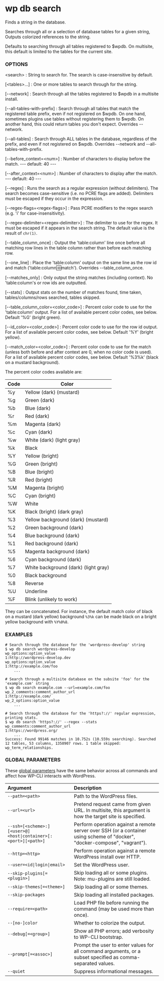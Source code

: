 # wp db search

Finds a string in the database.

Searches through all or a selection of database tables for a given string, Outputs colorized references to the string.

Defaults to searching through all tables registered to $wpdb. On multisite, this default is limited to the tables for the current site.

### OPTIONS

&lt;search&gt;
: String to search for. The search is case-insensitive by default.

[&lt;tables&gt;...]
: One or more tables to search through for the string.

[\--network]
: Search through all the tables registered to $wpdb in a multisite install.

[\--all-tables-with-prefix]
: Search through all tables that match the registered table prefix, even if not registered on $wpdb. On one hand, sometimes plugins use tables without registering them to $wpdb. On another hand, this could return tables you don't expect. Overrides --network.

[\--all-tables]
: Search through ALL tables in the database, regardless of the prefix, and even if not registered on $wpdb. Overrides --network and --all-tables-with-prefix.

[\--before_context=&lt;num&gt;]
: Number of characters to display before the match.
\---
default: 40
\---

[\--after_context=&lt;num&gt;]
: Number of characters to display after the match.
\---
default: 40
\---

[\--regex]
: Runs the search as a regular expression (without delimiters). The search becomes case-sensitive (i.e. no PCRE flags are added). Delimiters must be escaped if they occur in the expression.

[\--regex-flags=&lt;regex-flags&gt;]
: Pass PCRE modifiers to the regex search (e.g. 'i' for case-insensitivity).

[\--regex-delimiter=&lt;regex-delimiter&gt;]
: The delimiter to use for the regex. It must be escaped if it appears in the search string. The default value is the result of `chr(1)`.

[\--table_column_once]
: Output the 'table:column' line once before all matching row lines in the table column rather than before each matching row.

[\--one_line]
: Place the 'table:column' output on the same line as the row id and match ('table:column:id:match'). Overrides --table_column_once.

[\--matches_only]
: Only output the string matches (including context). No 'table:column's or row ids are outputted.

[\--stats]
: Output stats on the number of matches found, time taken, tables/columns/rows searched, tables skipped.

[\--table_column_color=&lt;color_code&gt;]
: Percent color code to use for the 'table:column' output. For a list of available percent color codes, see below. Default '%G' (bright green).

[\--id_color=&lt;color_code&gt;]
: Percent color code to use for the row id output. For a list of available percent color codes, see below. Default '%Y' (bright yellow).

[\--match_color=&lt;color_code&gt;]
: Percent color code to use for the match (unless both before and after context are 0, when no color code is used). For a list of available percent color codes, see below. Default '%3%k' (black on a mustard background).

The percent color codes available are:

| Code | Color
| ---- | -----
|  %y  | Yellow (dark) (mustard)
|  %g  | Green (dark)
|  %b  | Blue (dark)
|  %r  | Red (dark)
|  %m  | Magenta (dark)
|  %c  | Cyan (dark)
|  %w  | White (dark) (light gray)
|  %k  | Black
|  %Y  | Yellow (bright)
|  %G  | Green (bright)
|  %B  | Blue (bright)
|  %R  | Red (bright)
|  %M  | Magenta (bright)
|  %C  | Cyan (bright)
|  %W  | White
|  %K  | Black (bright) (dark gray)
|  %3  | Yellow background (dark) (mustard)
|  %2  | Green background (dark)
|  %4  | Blue background (dark)
|  %1  | Red background (dark)
|  %5  | Magenta background (dark)
|  %6  | Cyan background (dark)
|  %7  | White background (dark) (light gray)
|  %0  | Black background
|  %8  | Reverse
|  %U  | Underline
|  %F  | Blink (unlikely to work)

They can be concatenated. For instance, the default match color of black on a mustard (dark yellow) background `%3%k` can be made black on a bright yellow background with `%Y%0%8`.

### EXAMPLES

    # Search through the database for the 'wordpress-develop' string
    $ wp db search wordpress-develop
    wp_options:option_value
    1:http://wordpress-develop.dev
    wp_options:option_value
    1:http://example.com/foo
        ...

    # Search through a multisite database on the subsite 'foo' for the 'example.com' string
    $ wp db search example.com --url=example.com/foo
    wp_2_comments:comment_author_url
    1:http://example.com/
    wp_2_options:option_value
        ...

    # Search through the database for the 'https?://' regular expression, printing stats.
    $ wp db search 'https?://' --regex --stats
    wp_comments:comment_author_url
    1:https://wordpress.org/
        ...
    Success: Found 99146 matches in 10.752s (10.559s searching). Searched 12 tables, 53 columns, 1358907 rows. 1 table skipped: wp_term_relationships.

### GLOBAL PARAMETERS

These [global parameters](https://make.wordpress.org/cli/handbook/config/) have the same behavior across all commands and affect how WP-CLI interacts with WordPress.

| **Argument**    | **Description**              |
|:----------------|:-----------------------------|
| `--path=<path>` | Path to the WordPress files. |
| `--url=<url>` | Pretend request came from given URL. In multisite, this argument is how the target site is specified. |
| `--ssh=[<scheme>:][<user>@]<host\|container>[:<port>][<path>]` | Perform operation against a remote server over SSH (or a container using scheme of "docker", "docker-compose", "vagrant"). |
| `--http=<http>` | Perform operation against a remote WordPress install over HTTP. |
| `--user=<id\|login\|email>` | Set the WordPress user. |
| `--skip-plugins[=<plugin>]` | Skip loading all or some plugins. Note: mu-plugins are still loaded. |
| `--skip-themes[=<theme>]` | Skip loading all or some themes. |
| `--skip-packages` | Skip loading all installed packages. |
| `--require=<path>` | Load PHP file before running the command (may be used more than once). |
| `--[no-]color` | Whether to colorize the output. |
| `--debug[=<group>]` | Show all PHP errors; add verbosity to WP-CLI bootstrap. |
| `--prompt[=<assoc>]` | Prompt the user to enter values for all command arguments, or a subset specified as comma-separated values. |
| `--quiet` | Suppress informational messages. |
